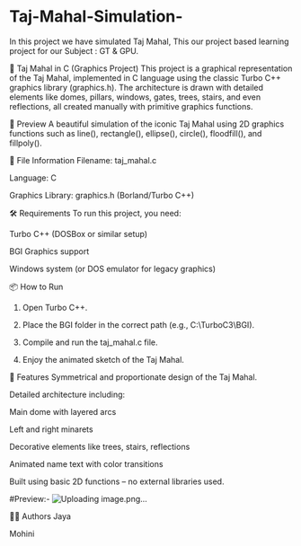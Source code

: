 # Taj-Mahal-Simulation-
In this project we have simulated Taj Mahal, This our project based learning project for our Subject : GT &amp; GPU.

🕌 Taj Mahal in C (Graphics Project)
This project is a graphical representation of the Taj Mahal, implemented in C language using the classic Turbo C++ graphics library (graphics.h). The architecture is drawn with detailed elements like domes, pillars, windows, gates, trees, stairs, and even reflections, all created manually with primitive graphics functions.

🎨 Preview
A beautiful simulation of the iconic Taj Mahal using 2D graphics functions such as line(), rectangle(), ellipse(), circle(), floodfill(), and fillpoly().

<!-- Optional: Add a screenshot of the output if you want -->

📁 File Information
Filename: taj_mahal.c

Language: C

Graphics Library: graphics.h (Borland/Turbo C++)

🛠️ Requirements
To run this project, you need:

Turbo C++ (DOSBox or similar setup)

BGI Graphics support

Windows system (or DOS emulator for legacy graphics)

📦 How to Run
1. Open Turbo C++.

2. Place the BGI folder in the correct path (e.g., C:\TurboC3\BGI).

3. Compile and run the taj_mahal.c file.

4. Enjoy the animated sketch of the Taj Mahal.

🌟 Features
Symmetrical and proportionate design of the Taj Mahal.

Detailed architecture including:

Main dome with layered arcs

Left and right minarets

Decorative elements like trees, stairs, reflections

Animated name text with color transitions

Built using basic 2D functions – no external libraries used.

#Preview:-
![Uploading image.png…]()


👩‍💻 Authors
Jaya

Mohini
